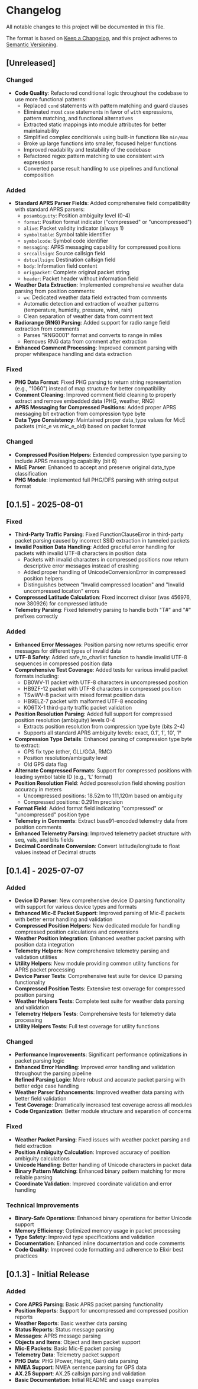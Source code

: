 # Changelog

All notable changes to this project will be documented in this file.

The format is based on [Keep a Changelog](https://keepachangelog.com/en/1.0.0/),
and this project adheres to [Semantic Versioning](https://semver.org/spec/v2.0.0.html).

## [Unreleased]

### Changed
- **Code Quality**: Refactored conditional logic throughout the codebase to use more functional patterns:
  - Replaced `cond` statements with pattern matching and guard clauses
  - Eliminated most `case` statements in favor of `with` expressions, pattern matching, and functional alternatives
  - Extracted static mappings into module attributes for better maintainability
  - Simplified complex conditionals using built-in functions like `min/max`
  - Broke up large functions into smaller, focused helper functions
  - Improved readability and testability of the codebase
  - Refactored regex pattern matching to use consistent `with` expressions
  - Converted parse result handling to use pipelines and functional composition

### Added
- **Standard APRS Parser Fields**: Added comprehensive field compatibility with standard APRS parsers:
  - `posambiguity`: Position ambiguity level (0-4)
  - `format`: Position format indicator ("compressed" or "uncompressed")
  - `alive`: Packet validity indicator (always 1)
  - `symboltable`: Symbol table identifier
  - `symbolcode`: Symbol code identifier
  - `messaging`: APRS messaging capability for compressed positions
  - `srccallsign`: Source callsign field
  - `dstcallsign`: Destination callsign field
  - `body`: Information field content
  - `origpacket`: Complete original packet string
  - `header`: Packet header without information field
- **Weather Data Extraction**: Implemented comprehensive weather data parsing from position comments:
  - `wx`: Dedicated weather data field extracted from comments
  - Automatic detection and extraction of weather patterns (temperature, humidity, pressure, wind, rain)
  - Clean separation of weather data from comment text
- **Radiorange (RNG) Parsing**: Added support for radio range field extraction from comments
  - Parses "RNG0001" format and converts to range in miles
  - Removes RNG data from comment after extraction
- **Enhanced Comment Processing**: Improved comment parsing with proper whitespace handling and data extraction

### Fixed
- **PHG Data Format**: Fixed PHG parsing to return string representation (e.g., "1060") instead of map structure for better compatibility
- **Comment Cleaning**: Improved comment field cleaning to properly extract and remove embedded data (PHG, weather, RNG)
- **APRS Messaging for Compressed Positions**: Added proper APRS messaging bit extraction from compression type byte
- **Data Type Consistency**: Maintained proper data_type values for MicE packets (mic_e vs mic_e_old) based on packet format

### Changed
- **Compressed Position Helpers**: Extended compression type parsing to include APRS messaging capability (bit 6)
- **MicE Parser**: Enhanced to accept and preserve original data_type classification
- **PHG Module**: Implemented full PHG/DFS parsing with string output format

## [0.1.5] - 2025-08-01

### Fixed
- **Third-Party Traffic Parsing**: Fixed FunctionClauseError in third-party packet parsing caused by incorrect SSID extraction in tunneled packets
- **Invalid Position Data Handling**: Added graceful error handling for packets with invalid UTF-8 characters in position data
  - Packets with invalid characters in compressed positions now return descriptive error messages instead of crashing
  - Added proper handling of UnicodeConversionError in compressed position helpers
  - Distinguishes between "Invalid compressed location" and "Invalid uncompressed location" errors
- **Compressed Latitude Calculation**: Fixed incorrect divisor (was 456976, now 380926) for compressed latitude
- **Telemetry Parsing**: Fixed telemetry parsing to handle both "T#" and "#" prefixes correctly

### Added
- **Enhanced Error Messages**: Position parsing now returns specific error messages for different types of invalid data
- **UTF-8 Safety**: Added safe_to_charlist function to handle invalid UTF-8 sequences in compressed position data
- **Comprehensive Test Coverage**: Added tests for various invalid packet formats including:
  - DB0WV-11 packet with UTF-8 characters in uncompressed position
  - HB9ZF-12 packet with UTF-8 characters in compressed position  
  - TSwWV-8 packet with mixed format position data
  - HB9ELZ-7 packet with malformed UTF-8 encoding
  - KO6TX-1 third-party traffic packet validation
- **Position Resolution Parsing**: Added full support for compressed position resolution (ambiguity) levels 0-4
  - Extracts position resolution from compression type byte (bits 2-4)
  - Supports all standard APRS ambiguity levels: exact, 0.1', 1', 10', 1°
- **Compression Type Details**: Enhanced parsing of compression type byte to extract:
  - GPS fix type (other, GLL/GGA, RMC)
  - Position resolution/ambiguity level
  - Old GPS data flag
- **Alternate Compressed Formats**: Support for compressed positions with leading symbol table ID (e.g., 'L' format)
- **Position Resolution Field**: Added posresolution field showing position accuracy in meters
  - Uncompressed positions: 18.52m to 111,120m based on ambiguity
  - Compressed positions: 0.291m precision
- **Format Field**: Added format field indicating "compressed" or "uncompressed" position type
- **Telemetry in Comments**: Extract base91-encoded telemetry data from position comments
- **Enhanced Telemetry Parsing**: Improved telemetry packet structure with seq, vals, and bits fields
- **Decimal Coordinate Conversion**: Convert latitude/longitude to float values instead of Decimal structs

## [0.1.4] - 2025-07-07

### Added
- **Device ID Parser**: New comprehensive device ID parsing functionality with support for various device types and formats
- **Enhanced Mic-E Packet Support**: Improved parsing of Mic-E packets with better error handling and validation
- **Compressed Position Helpers**: New dedicated module for handling compressed position calculations and conversions
- **Weather Position Integration**: Enhanced weather packet parsing with position data integration
- **Telemetry Helpers**: New comprehensive telemetry parsing and validation utilities
- **Utility Helpers**: New module providing common utility functions for APRS packet processing
- **Device Parser Tests**: Comprehensive test suite for device ID parsing functionality
- **Compressed Position Tests**: Extensive test coverage for compressed position parsing
- **Weather Helpers Tests**: Complete test suite for weather data parsing and validation
- **Telemetry Helpers Tests**: Comprehensive tests for telemetry data processing
- **Utility Helpers Tests**: Full test coverage for utility functions

### Changed
- **Performance Improvements**: Significant performance optimizations in packet parsing logic
- **Enhanced Error Handling**: Improved error handling and validation throughout the parsing pipeline
- **Refined Parsing Logic**: More robust and accurate packet parsing with better edge case handling
- **Weather Parser Enhancements**: Improved weather data parsing with better field validation
- **Test Coverage**: Dramatically increased test coverage across all modules
- **Code Organization**: Better module structure and separation of concerns

### Fixed
- **Weather Packet Parsing**: Fixed issues with weather packet parsing and field extraction
- **Position Ambiguity Calculation**: Improved accuracy of position ambiguity calculations
- **Unicode Handling**: Better handling of Unicode characters in packet data
- **Binary Pattern Matching**: Enhanced binary pattern matching for more reliable parsing
- **Coordinate Validation**: Improved coordinate validation and error handling

### Technical Improvements
- **Binary-Safe Operations**: Enhanced binary operations for better Unicode support
- **Memory Efficiency**: Optimized memory usage in packet processing
- **Type Safety**: Improved type specifications and validation
- **Documentation**: Enhanced inline documentation and code comments
- **Code Quality**: Improved code formatting and adherence to Elixir best practices

## [0.1.3] - Initial Release

### Added
- **Core APRS Parsing**: Basic APRS packet parsing functionality
- **Position Reports**: Support for uncompressed and compressed position reports
- **Weather Reports**: Basic weather data parsing
- **Status Reports**: Status message parsing
- **Messages**: APRS message parsing
- **Objects and Items**: Object and item packet support
- **Mic-E Packets**: Basic Mic-E packet parsing
- **Telemetry Data**: Telemetry packet support
- **PHG Data**: PHG (Power, Height, Gain) data parsing
- **NMEA Support**: NMEA sentence parsing for GPS data
- **AX.25 Support**: AX.25 callsign parsing and validation
- **Basic Documentation**: Initial README and usage examples
